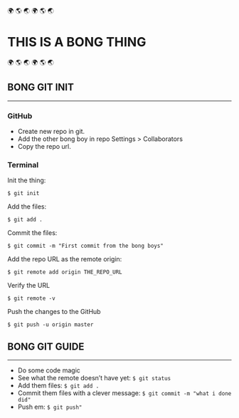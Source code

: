 :earth_africa: :earth_americas: :earth_asia: :earth_africa: :earth_americas: :earth_asia:

# THIS IS A BONG THING

:earth_africa: :earth_americas: :earth_asia: :earth_africa: :earth_americas: :earth_asia:

##  BONG GIT INIT
----

### GitHub

* Create new repo in git.
* Add the other bong boy in repo Settings > Collaborators
* Copy the repo url.


### Terminal

Init the thing:

```
$ git init
```

Add the files:

```
$ git add .
```

Commit the files:

```
$ git commit -m "First commit from the bong boys"
```

Add the repo URL as the remote origin:

```
$ git remote add origin THE_REPO_URL
```

Verify the URL

```
$ git remote -v
```

Push the changes to the GitHub

```
$ git push -u origin master
```

## BONG GIT GUIDE
----

* Do some code magic
* See what the remote doesn’t have yet: `$ git status`
* Add them files: `$ git add .`
* Commit them files with a clever message: `$ git commit -m "what i done did"`
* Push em: `$ git push"`
